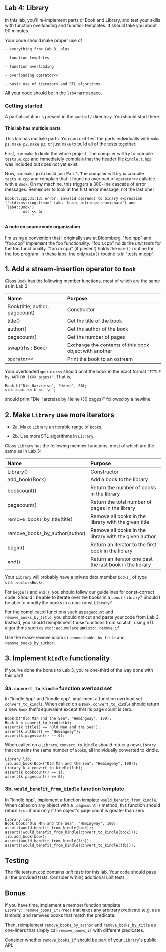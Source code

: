 ## Lab 4: Library

In this lab, you'll re-implement parts of Book and Library,
and test your skills with function overloading and function templates.
It should take you about 90 minutes.

Your code should make proper use of

    - everything from Lab 3, plus

    - function templates

    - function overloading

    - overloading operator<<

    - basic use of iterators and STL algorithms

All your code should be in the `lab4` namespace.

### Getting started

A partial solution is present in the `partial/` directory.
You should start there.

#### This lab has multiple parts

This lab has multiple parts. You can unit-test the parts individually
with `make p1`, `make p2`, `make p3`; or just `make` to build all of the
tests together.

First, run `make` to build the whole project. The compiler will try to compile `tests.m.cpp`
and immediately complain that the header file `kindle.t.hpp` was included but
does not yet exist.

Now, run `make p1` to build just Part 1. The compiler will try to compile `tests.m.cpp`
and complain that it found no overload of `operator<<` callable with a `Book`.
On my machine, this triggers a 300-line cascade of error messages. Remember to
look at the first error message, not the last one!

    book.t.cpp:31:13: error: invalid operands to binary expression ('std::ostringstream' (aka 'basic_ostringstream<char>') and 'lab4::Book')
            oss << b;
            ~~~ ^  ~

#### A note on source code organization

I'm using a convention that I originally saw at Bloomberg.
"foo.hpp" and "foo.cpp" implement the foo functionality.
"foo.t.cpp" holds the _unit tests_ for the foo functionality.
"foo.m.cpp" (if present) holds the `main()` routine for the foo program.
In these labs, the only `main()` routine is in "tests.m.cpp".

## 1. Add a stream-insertion operator to `Book`

Class `Book` has the following member functions, most of which
are the same as in Lab 3:

| Name                           | Purpose                    |
| :----------------------------- | :------------------------- |
| Book(title, author, pagecount) | Constructor                |
| title()                        | Get the title of the book  |
| author()                       | Get the author of the book |
| pagecount()                    | Get the number of pages    |
| swap(rhs : Book)               | Exchange the contents of this book object with another |
| `operator<<`                   | Print the book to an ostream |

Your overloaded `operator<<` should print the book in the exact format
`"TITLE by AUTHOR (XXX pages)"`.  That is,

    Book b("Die Harzreise", "Heine", 80);
    std::cout << b << '\n';

should print "Die Harzreise by Heine (80 pages)" followed by a newline.

## 2. Make `Library` use more iterators

- 2a. Make `Library` an iterable range of `Book`s.

- 2b. Use more STL algorithms in `Library`.

Class `Library` has the following member functions, most of which
are the same as in Lab 3:

| Name                           | Purpose                    |
| :----------------------------- | :------------------------- |
| Library()                      | Constructor                |
| add_book(Book)                 | Add a book to the library  |
| bookcount()                    | Return the number of books in the library |
| pagecount()                    | Return the total number of pages in the library |
| remove_books_by_title(title)   | Remove all books in the library with the given title |
| remove_books_by_author(author) | Remove all books in the library with the given author |
| begin()                        | Return an iterator to the first book in the library |
| end()                          | Return an iterator one past the last book in the library |

Your `Library` will probably have a private data member `books_`
of type `std::vector<Book>`.

For `begin()` and `end()`, you should follow our guidelines for const-correct code.
Should I be able to iterate over the books in a `const Library`?
Should I be able to modify the books in a non-const `Library`?

For the complicated functions such as `pagecount` and `remove_books_by_title`,
you should *not* cut and paste your code from Lab 3. Instead, you should reimplement
those functions from scratch, using STL algorithms such as `std::accumulate`
and `std::remove_if`.

Use the erase-remove idiom in `remove_books_by_title` and `remove_books_by_author`.


## 3. Implement `kindle` functionality

If you've done the bonus to Lab 3, you're one-third of the way done with this part!

### 3a. `convert_to_kindle` function overload set

In "kindle.hpp" and "kindle.cpp", implement a function overload set `convert_to_kindle`.
When called on a `Book`, `convert_to_kindle` should return a new `Book` that's equivalent
except that its page count is zero.

    Book b("Old Man and the Sea", "Hemingway", 100);
    Book k = convert_to_kindle(b);
    assert(k.title() == "Old Man and the Sea");
    assert(k.author() == "Hemingway");
    assert(k.pagecount() == 0);

When called on a `Library`, `convert_to_kindle` should return a new `Library` that
contains the same number of `Book`s, all individually converted to kindle.

    Library lib;
    lib.add_book(Book("Old Man and the Sea", "Hemingway", 100));
    Library k = convert_to_kindle(lib);
    assert(k.bookcount() == 1);
    assert(k.pagecount() == 0);


### 3b. `would_benefit_from_kindle` function template

In "kindle.hpp", implement a function template `would_benefit_from_kindle`.
When called on any object with a `.pagecount()` method, this function should
return `true` if and only if the object's page count is greater than zero.

    Library lib;
    Book book("Old Man and the Sea", "Hemingway", 100);
    assert(would_benefit_from_kindle(book));
    assert(!would_benefit_from_kindle(convert_to_kindle(book)));
    lib.add_book(book);
    assert(would_benefit_from_kindle(lib));
    assert(!would_benefit_from_kindle(convert_to_kindle(lib)));


## Testing

The file tests.m.cpp contains _unit tests_ for this lab. Your code should pass
all the provided tests. Consider writing additional unit tests.

## Bonus

If you have time, implement a member function template `Library::remove_books_if(Pred)`
that takes any arbitrary predicate (e.g. as a lambda) and removes books that match
the predicate.

Then, reimplement `remove_books_by_author` and `remove_books_by_title` as one-liners
that simply call `remove_books_if` with different predicates.

Consider whether `remove_books_if` should be part of your `Library`'s public API.
